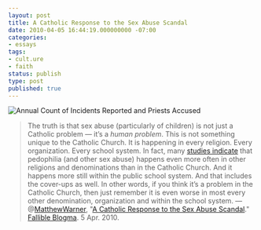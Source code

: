 ```yaml
---
layout: post
title: A Catholic Response to the Sex Abuse Scandal
date: 2010-04-05 16:44:19.000000000 -07:00
categories:
- essays
tags:
- cult.ure
- faith
status: publish
type: post
published: true
---
```

![Annual Count of Incidents Reported and Priests Accused](http://media.tumblr.com/tumblr_l0ewo4XEh01qz9pwk.jpg)
> The truth is that sex abuse (particularly of children) is not just a Catholic problem &mdash; it’s a _human problem_. This is not something unique to the Catholic Church. It is happening in every religion. Every organization. Every school system. In fact, many [studies indicate](http://www.catholicleague.org/research/abuse_in_social_context.htm) that pedophilia (and other sex abuse) happens even more often in other religions and denominations than in the Catholic Church. And it happens more still within the public school system. And that includes the cover-ups as well. In other words, if you think it’s a problem in the Catholic Church, then just remember it is even worse in most every other denomination, organization and within the school system.
&mdash; @[MatthewWarner](http://twitter.com/MatthewWarner), "[A Catholic Response to the Sex Abuse Scandal](http://www.fallibleblogma.com/index.php/a-catholic-response-to-the-sex-abuse-scandal/)." [Fallible Blogma](http://www.fallibleblogma.com/). 5 Apr. 2010.
